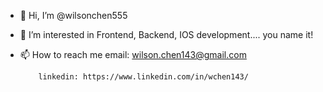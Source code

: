 - 👋 Hi, I’m @wilsonchen555
- 👀 I’m interested in Frontend, Backend, IOS development.... you name it!
- 📫 How to reach me 
          email: wilson.chen143@gmail.com
          
          linkedin: https://www.linkedin.com/in/wchen143/

<!---
wilsonchen555/wilsonchen555 is a ✨ special ✨ repository because its `README.md` (this file) appears on your GitHub profile.
You can click the Preview link to take a look at your changes.
--->
